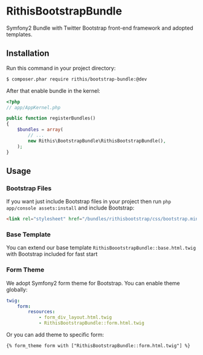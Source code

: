# RithisBootstrapBundle

Symfony2 Bundle with Twitter Bootstrap front-end framework and adopted templates.

## Installation

Run this command in your project directory:

``` bash
$ composer.phar require rithis/bootstrap-bundle:@dev
```

After that enable bundle in the kernel:

``` php
<?php
// app/AppKernel.php

public function registerBundles()
{
    $bundles = array(
        // ...
        new Rithis\BootstrapBundle\RithisBootstrapBundle(),
    );
}
```

## Usage

### Bootstrap Files

If you want just include Bootstrap files in your project
then run `php app/console assets:install` and include Bootstrap:

``` html
<link rel="stylesheet" href="/bundles/rithisbootstrap/css/bootstrap.min.css">
```

### Base Template

You can extend our base template `RithisBoootstrapBundle::base.html.twig`
with Bootstrap included for fast start

### Form Theme

We adopt Symfony2 form theme for Bootstrap. You can enable theme globally:

``` yaml
twig:
    form:
        resources:
            - form_div_layout.html.twig
            - RithisBootstrapBundle::form.html.twig
```

Or you can add theme to specific form:

```
{% form_theme form with ["RithisBootstrapBundle::form.html.twig"] %}
```
